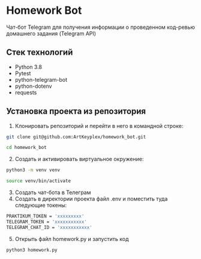 # Homework Bot
Чат-бот Telegram для получения информации о проведенном код-ревью домашнего задания (Telegram API)

Стек технологий
----------
* Python 3.8
* Pytest
* python-telegram-bot
* python-dotenv
* requests

Установка проекта из репозитория
----------

1. Клонировать репозиторий и перейти в него в командной строке:
```bash
git clone git@github.com:ArtKeyplex/homework_bot.git

cd homework_bot
```
2. Cоздать и активировать виртуальное окружение:
```bash
python3 -m venv venv

source venv/bin/activate
```
3. Создать чат-бота в Телеграм 
4. Создать в директории проекта файл .env и поместить туда следующие токены:
```bash
PRAKTIKUM_TOKEN = 'ххххххххх'
TELEGRAM_TOKEN = 'ххххххххххх'
TELEGRAM_CHAT_ID = 'ххххххххххх'
```

5. Открыть файл homework.py и запустить код
```bash
python3 homework.py
```
